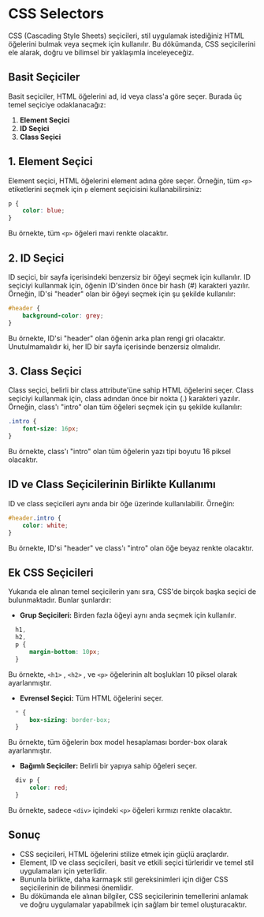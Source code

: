 # CSS Selectors

CSS (Cascading Style Sheets) seçicileri, stil uygulamak istediğiniz HTML öğelerini bulmak veya seçmek için kullanılır. Bu dökümanda, CSS seçicilerini ele alarak, doğru ve bilimsel bir yaklaşımla inceleyeceğiz.

## Basit Seçiciler

Basit seçiciler, HTML öğelerini ad, id veya class'a göre seçer. Burada üç temel seçiciye odaklanacağız:

1. **Element Seçici** 
2. **ID Seçici** 
3. **Class Seçici** 

## 1. Element Seçici

Element seçici, HTML öğelerini element adına göre seçer. Örneğin, tüm `<p>` etiketlerini seçmek için `p` element seçicisini kullanabilirsiniz:

```css
p {
    color: blue;
}
```

Bu örnekte, tüm `<p>` öğeleri mavi renkte olacaktır.

## 2. ID Seçici

ID seçici, bir sayfa içerisindeki benzersiz bir öğeyi seçmek için kullanılır. ID seçiciyi kullanmak için, öğenin ID'sinden önce bir hash (#) karakteri yazılır. Örneğin, ID'si "header" olan bir öğeyi seçmek için şu şekilde kullanılır:

```css
#header {
    background-color: grey;
}
```

Bu örnekte, ID'si "header" olan öğenin arka plan rengi gri olacaktır. Unutulmamalıdır ki, her ID bir sayfa içerisinde benzersiz olmalıdır.

## 3. Class Seçici

Class seçici, belirli bir class attribute'üne sahip HTML öğelerini seçer. Class seçiciyi kullanmak için, class adından önce bir nokta (.) karakteri yazılır. Örneğin, class'ı "intro" olan tüm öğeleri seçmek için şu şekilde kullanılır:

```css
.intro {
    font-size: 16px;
}
```

Bu örnekte, class'ı "intro" olan tüm öğelerin yazı tipi boyutu 16 piksel olacaktır.

## ID ve Class Seçicilerinin Birlikte Kullanımı

ID ve class seçicileri aynı anda bir öğe üzerinde kullanılabilir. Örneğin:

```css
#header.intro {
    color: white;
}
```

Bu örnekte, ID'si "header" ve class'ı "intro" olan öğe beyaz renkte olacaktır.

## Ek CSS Seçicileri

Yukarıda ele alınan temel seçicilerin yanı sıra, CSS'de birçok başka seçici de bulunmaktadır. Bunlar şunlardır:

* **Grup Seçicileri:** Birden fazla öğeyi aynı anda seçmek için kullanılır.
  

```css
  h1,
  h2,
  p {
      margin-bottom: 10px;
  }
```

  Bu örnekte, `<h1>` , `<h2>` , ve `<p>` öğelerinin alt boşlukları 10 piksel olarak ayarlanmıştır.

* **Evrensel Seçici:** Tüm HTML öğelerini seçer.
  

```css
  * {
      box-sizing: border-box;
  }
```

  Bu örnekte, tüm öğelerin box model hesaplaması border-box olarak ayarlanmıştır.

* **Bağımlı Seçiciler:** Belirli bir yapıya sahip öğeleri seçer.
  

```css
  div p {
      color: red;
  }
```

  Bu örnekte, sadece `<div>` içindeki `<p>` öğeleri kırmızı renkte olacaktır.

## Sonuç

- CSS seçicileri, HTML öğelerini stilize etmek için güçlü araçlardır. 
- Element, ID ve class seçicileri, basit ve etkili seçici türleridir ve temel stil uygulamaları için yeterlidir. 
- Bununla birlikte, daha karmaşık stil gereksinimleri için diğer CSS seçicilerinin de bilinmesi önemlidir. 
- Bu dökümanda ele alınan bilgiler, CSS seçicilerinin temellerini anlamak ve doğru uygulamalar yapabilmek için sağlam bir temel oluşturacaktır.
